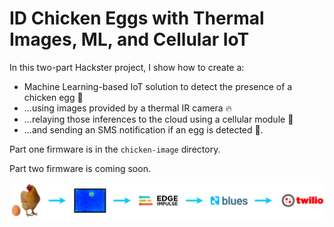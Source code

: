 # ID Chicken Eggs with Thermal Images, ML, and Cellular IoT

In this two-part Hackster project, I show how to create a:

- Machine Learning-based IoT solution to detect the presence of a chicken egg 🐣
- ...using images provided by a thermal IR camera 🔥
- ...relaying those inferences to the cloud using a cellular module 📶
- ...and sending an SMS notification if an egg is detected 📲.

Part one firmware is in the `chicken-image` directory.

Part two firmware is coming soon.

![project workflow](workflow-banner.jpg)
